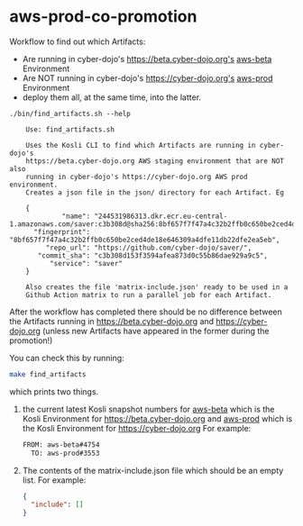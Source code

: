 # aws-prod-co-promotion

Workflow to find out which Artifacts:
- Are running in cyber-dojo's https://beta.cyber-dojo.org's
  [aws-beta](https://app.kosli.com/cyber-dojo/environments/aws-beta/snapshots/) Environment
- Are NOT running in cyber-dojo's https://cyber-dojo.org's 
  [aws-prod](https://app.kosli.com/cyber-dojo/environments/aws-prod/snapshots/) Environment
- deploy them all, at the same time, into the latter.

```shell
./bin/find_artifacts.sh --help
```

```
    Use: find_artifacts.sh

    Uses the Kosli CLI to find which Artifacts are running in cyber-dojo's
    https://beta.cyber-dojo.org AWS staging environment that are NOT also
    running in cyber-dojo's https://cyber-dojo.org AWS prod environment.
    Creates a json file in the json/ directory for each Artifact. Eg

    {
             "name": "244531986313.dkr.ecr.eu-central-1.amazonaws.com/saver:c3b308d@sha256:8bf657f7f47a4c32b2ffb0c650be2ced4de18e646309a4dfe11db22dfe2ea5eb",
      "fingerprint": "8bf657f7f47a4c32b2ffb0c650be2ced4de18e646309a4dfe11db22dfe2ea5eb",
         "repo_url": "https://github.com/cyber-dojo/saver/",
       "commit_sha": "c3b308d153f3594afea873d0c55b86dae929a9c5",
          "service": "saver"
    }

    Also creates the file 'matrix-include.json' ready to be used in a
    Github Action matrix to run a parallel job for each Artifact.
```

After the workflow has completed there should be no difference between the Artifacts
running in https://beta.cyber-dojo.org and https://cyber-dojo.org
(unless new Artifacts have appeared in the former during the promotion!)

You can check this by running:
```bash
make find_artifacts
```
which prints two things.

1. the current latest Kosli snapshot numbers for 
    [aws-beta](https://app.kosli.com/cyber-dojo/environments/aws-beta/snapshots/) which is the Kosli Environment for https://beta.cyber-dojo.org and
    [aws-prod](https://app.kosli.com/cyber-dojo/environments/aws-prod/snapshots/) which is the Kosli Environment for https://cyber-dojo.org
    For example:
    ```bash
    FROM: aws-beta#4754
      TO: aws-prod#3553
    ```
2. The contents of the matrix-include.json file which should be an empty list. 
    For example:
    ```json
    {
      "include": []
    }
    ```
